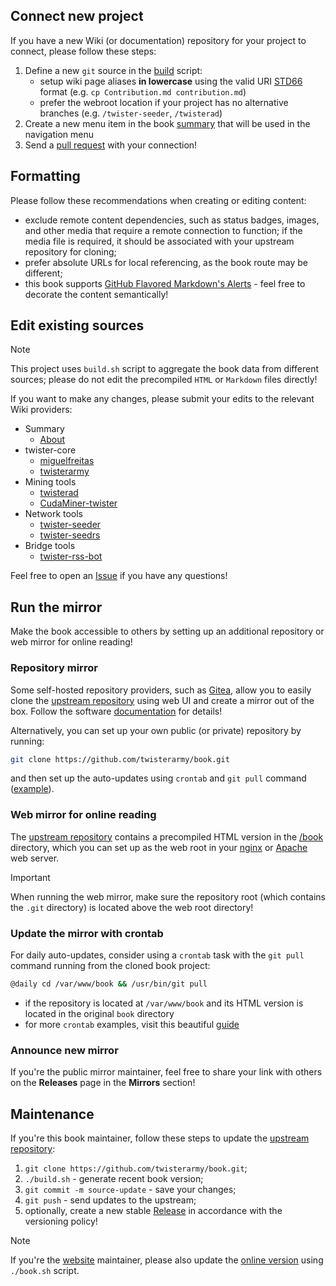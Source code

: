 ## Connect new project

If you have a new Wiki (or documentation) repository for your project to connect, please follow these steps:

1. Define a new `git` source in the [build](https://github.com/twisterarmy/book/blob/main/build.sh) script:
    * setup wiki page aliases **in lowercase** using the valid URI [STD66](https://www.rfc-editor.org/info/std66) format (e.g. `cp Contribution.md contribution.md`)
    * prefer the webroot location if your project has no alternative branches (e.g. `/twister-seeder`, `/twisterad`)
2. Create a new menu item in the book [summary](https://github.com/twisterarmy/book/blob/main/src/SUMMARY.md) that will be used in the navigation menu
3. Send a [pull request](https://github.com/twisterarmy/book/pulls) with your connection!

## Formatting

Please follow these recommendations when creating or editing content:

* exclude remote content dependencies, such as status badges, images, and other media that require a remote connection to function; if the media file is required, it should be associated with your upstream repository for cloning;
* prefer absolute URLs for local referencing, as the book route may be different;
* this book supports [GitHub Flavored Markdown's Alerts](https://docs.github.com/en/get-started/writing-on-github/getting-started-with-writing-and-formatting-on-github/basic-writing-and-formatting-syntax#alerts) - feel free to decorate the content semantically!

## Edit existing sources

> [!NOTE]
> This project uses `build.sh` script to aggregate the book data from different sources; please do not edit the precompiled `HTML` or `Markdown` files directly!

If you want to make any changes, please submit your edits to the relevant Wiki providers:

* Summary
  * [About](https://github.com/twisterarmy/book/wiki)
* twister-core
  * [miguelfreitas](https://github.com/miguelfreitas/twister-core/wiki)
  * [twisterarmy](https://github.com/twisterarmy/twister-core/wiki)
* Mining tools
  * [twisterad](https://github.com/twisterarmy/twisterad/wiki)
  * [CudaMiner-twister](https://github.com/miguelfreitas/twister-core/wiki/mining)
* Network tools
  * [twister-seeder](https://github.com/twisterarmy/twister-seeder/wiki)
  * [twister-seedrs](https://github.com/twisterarmy/twister-seedrs/wiki)
* Bridge tools
  * [twister-rss-bot](https://github.com/twisterarmy/twister-rss-bot/wiki)

Feel free to open an [Issue](https://github.com/twisterarmy/book/issues) if you have any questions!

## Run the mirror

Make the book accessible to others by setting up an additional repository or web mirror for online reading!

### Repository mirror

Some self-hosted repository providers, such as [Gitea](https://about.gitea.com/), allow you to easily clone the [upstream repository](https://github.com/twisterarmy/book) using web UI and create a mirror out of the box. Follow the software [documentation](https://docs.gitea.com/usage/repo-mirror) for details!

Alternatively, you can set up your own public (or private) repository by running:

``` bash
git clone https://github.com/twisterarmy/book.git
```

and then set up the auto-updates using `crontab` and `git pull` command ([example](#update-the-mirror-with-crontab)).

### Web mirror for online reading

The [upstream repository](https://github.com/twisterarmy/book) contains a precompiled HTML version in the [/book](https://github.com/twisterarmy/book/tree/main/book) directory, which you can set up as the web root in your [nginx](https://nginx.org/) or [Apache](https://httpd.apache.org/) web server.

> [!IMPORTANT]
> When running the web mirror, make sure the repository root (which contains the `.git` directory) is located above the web root directory!

### Update the mirror with crontab

For daily auto-updates, consider using a `crontab` task with the `git pull` command running from the cloned book project:

``` bash
@daily cd /var/www/book && /usr/bin/git pull
```
* if the repository is located at `/var/www/book` and its HTML version is located in the original `book` directory
* for more `crontab` examples, visit this beautiful [guide](https://crontab.guru/)

### Announce new mirror

If you're the public mirror maintainer, feel free to share your link with others on the **Releases** page in the **Mirrors** section!

## Maintenance

If you're this book maintainer, follow these steps to update the [upstream repository](https://github.com/twisterarmy/book):

1. `git clone https://github.com/twisterarmy/book.git`;
2. `./build.sh` - generate recent book version;
3. `git commit -m source-update` - save your changes;
4. `git push` - send updates to the upstream;
5. optionally, create a new stable [Release](https://github.com/twisterarmy/book/releases) in accordance with the versioning policy!

> [!NOTE]
> If you're the [website](https://twisterarmy.github.io/) maintainer, please also update the [online version](https://github.com/twisterarmy/twisterarmy.github.io#maintenance) using `./book.sh` script.